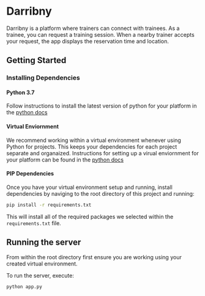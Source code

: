 # Darribny
Darribny is a platform where trainers can connect with trainees. As a trainee, you can request a training session. When a nearby trainer accepts your request, the app displays the reservation time and location.

## Getting Started

### Installing Dependencies

#### Python 3.7

Follow instructions to install the latest version of python for your platform in the [python docs](https://docs.python.org/3/using/unix.html#getting-and-installing-the-latest-version-of-python)

#### Virtual Enviornment

We recommend working within a virtual environment whenever using Python for projects. This keeps your dependencies for each project separate and organaized. Instructions for setting up a virual enviornment for your platform can be found in the [python docs](https://packaging.python.org/guides/installing-using-pip-and-virtual-environments/)

#### PIP Dependencies

Once you have your virtual environment setup and running, install dependencies by naviging to the root directory of this project and running:

```bash
pip install -r requirements.txt
```

This will install all of the required packages we selected within the `requirements.txt` file.

## Running the server

From within the root directory first ensure you are working using your created virtual environment.

To run the server, execute:

```bash
python app.py
```